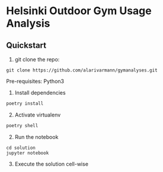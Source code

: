 # Helsinki Outdoor Gym Usage Analysis

## Quickstart


1. git clone the repo:

```
git clone https://github.com/alarivarmann/gymanalyses.git
```

Pre-requisites: Python3

1. Install dependencies
```bash 
poetry install

```
2. Activate virtualenv

```bash
poetry shell
```

2. Run the notebook
``` 
cd solution
jupyter notebook
```

3. Execute the solution cell-wise